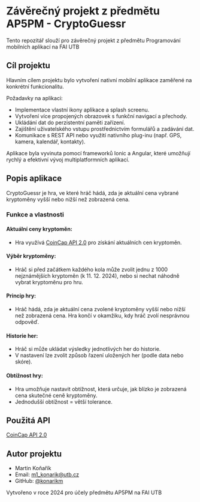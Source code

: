 # Závěrečný projekt z předmětu AP5PM - CryptoGuessr
Tento repozitář slouží pro závěrečný projekt z předmětu Programování mobilních aplikací na FAI UTB

## Cíl projektu
Hlavním cílem projektu bylo vytvoření nativní mobilní aplikace zaměřené na konkrétní funkcionalitu.

Požadavky na aplikaci:
* Implementace vlastní ikony aplikace a splash screenu.
* Vytvoření více propojených obrazovek s funkční navigací a přechody.
* Ukládání dat do perzistentní paměti zařízení.
* Zajištění uživatelského vstupu prostřednictvím formulářů a zadávání dat.
* Komunikace s REST API nebo využití nativního plug-inu (např. GPS, kamera, kalendář, kontakty).

Aplikace byla vyvinuta pomocí frameworků Ionic a Angular, které umožňují rychlý a efektivní vývoj multiplatformních aplikací.

## Popis aplikace
CryptoGuessr je hra, ve které hráč hádá, zda je aktuální cena vybrané kryptoměny vyšší nebo nižší než zobrazená cena.

### Funkce a vlastnosti
#### Aktuální ceny kryptoměn:
- Hra využívá [CoinCap API 2.0](https://docs.coincap.io/) pro získání aktuálních cen kryptoměn.

#### Výběr kryptoměny:
- Hráč si před začátkem každého kola může zvolit jednu z 1000 nejznámějších kryptoměn (k 11. 12. 2024), nebo si nechat náhodně vybrat kryptoměnu pro hru.

#### Princip hry:
- Hráč hádá, zda je aktuální cena zvolené kryptoměny vyšší nebo nižší než zobrazená cena. Hra končí v okamžiku, kdy hráč zvolí nesprávnou odpověď.

#### Historie her:
- Hráč si může ukládat výsledky jednotlivých her do historie.
- V nastavení lze zvolit způsob řazení uložených her (podle data nebo skóre).

#### Obtížnost hry:
- Hra umožňuje nastavit obtížnost, která určuje, jak blízko je zobrazená cena skutečné ceně kryptoměny.
- Jednodušší obtížnost = větší tolerance.

## Použitá API
[CoinCap API 2.0](https://docs.coincap.io/)

## Autor projektu
* Martin Koňařík 
* Email: m1_konarik@utb.cz
* GitHub: [@konarikm](https://github.com/konarikm)

Vytvořeno v roce 2024 pro účely předmětu AP5PM na FAI UTB
